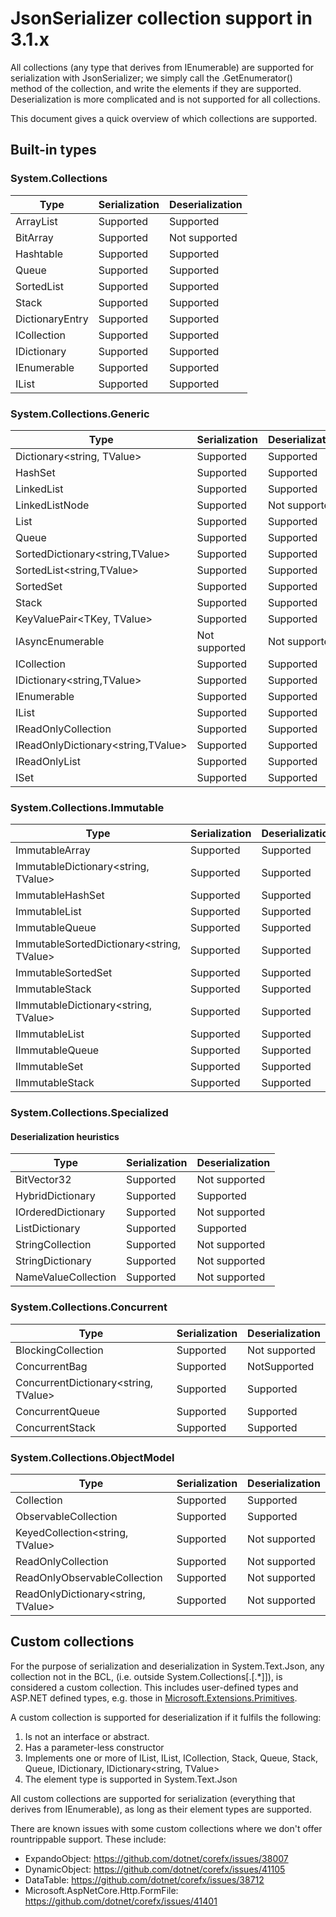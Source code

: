 # JsonSerializer collection support in 3.1.x

All collections (any type that derives from IEnumerable) are supported for
serialization with JsonSerializer; we simply call the .GetEnumerator() method
of the collection, and write the elements if they are supported.
Deserialization is more complicated and is not supported for all collections.

This document gives a quick overview of which collections are supported.

## Built-in types

### System.Collections

| Type | Serialization | Deserialization |
| --- | --- | --- |
| ArrayList | Supported | Supported |
| BitArray | Supported | Not supported |
| Hashtable | Supported | Supported |
| Queue | Supported | Supported |
| SortedList | Supported | Supported |
| Stack | Supported | Supported |
| DictionaryEntry | Supported | Supported |
| ICollection | Supported | Supported |
| IDictionary | Supported | Supported |
| IEnumerable | Supported | Supported |
| IList | Supported | Supported |

### System.Collections.Generic

| Type | Serialization | Deserialization |
| --- | --- | --- |
| Dictionary<string, TValue> | Supported | Supported |
| HashSet<T> | Supported | Supported |
| LinkedList<T> | Supported | Supported |
| LinkedListNode<T> | Supported | Not supported |
| List<T> | Supported | Supported |
| Queue<T> | Supported | Supported |
| SortedDictionary<string,TValue> | Supported | Supported |
| SortedList<string,TValue> | Supported | Supported |
| SortedSet<T> | Supported | Supported |
| Stack<T> | Supported | Supported |
| KeyValuePair<TKey, TValue> | Supported | Supported |
| IAsyncEnumerable<T> | Not supported | Not supported |
| ICollection<T> | Supported | Supported |
| IDictionary<string,TValue> | Supported | Supported |
| IEnumerable<T> | Supported | Supported |
| IList<T> | Supported | Supported |
| IReadOnlyCollection<T> | Supported | Supported |
| IReadOnlyDictionary<string,TValue> | Supported | Supported |
| IReadOnlyList<T> | Supported | Supported |
| ISet<T> | Supported | Supported |

### System.Collections.Immutable

| Type | Serialization | Deserialization |
| --- | --- | --- |
| ImmutableArray<T> | Supported | Supported |
| ImmutableDictionary<string, TValue> | Supported | Supported |
| ImmutableHashSet<T> | Supported | Supported |
| ImmutableList<T> | Supported | Supported |
| ImmutableQueue<T> | Supported | Supported |
| ImmutableSortedDictionary<string, TValue> | Supported | Supported |
| ImmutableSortedSet<T> | Supported | Supported |
| ImmutableStack<T> | Supported | Supported |
| IImmutableDictionary<string, TValue> | Supported | Supported |
| IImmutableList<T> | Supported | Supported |
| IImmutableQueue<T> | Supported | Supported |
| IImmutableSet<T> | Supported | Supported |
| IImmutableStack<T> | Supported | Supported |

### System.Collections.Specialized

#### Deserialization heuristics

| Type | Serialization | Deserialization |
| --- | --- | --- |
| BitVector32 | Supported | Not supported |
| HybridDictionary | Supported | Supported |
| IOrderedDictionary | Supported | Not supported |
| ListDictionary | Supported | Supported |
| StringCollection | Supported | Not supported |
| StringDictionary | Supported | Not supported |
| NameValueCollection | Supported | Not supported |

### System.Collections.Concurrent

| Type | Serialization | Deserialization |
| --- | --- | --- |
| BlockingCollection<T> | Supported | Not supported |
| ConcurrentBag<T> | Supported | NotSupported |
| ConcurrentDictionary<string, TValue> | Supported | Supported |
| ConcurrentQueue<T> | Supported | Supported |
| ConcurrentStack<T> | Supported | Supported |

### System.Collections.ObjectModel

| Type | Serialization | Deserialization |
| --- | --- | --- |
| Collection<T> | Supported | Supported |
| ObservableCollection<T> | Supported | Supported |
| KeyedCollection<string, TValue> | Supported | Not supported |
| ReadOnlyCollection<T> | Supported | Not supported |
| ReadOnlyObservableCollection<T> | Supported | Not supported |
| ReadOnlyDictionary<string, TValue> | Supported | Not supported |

## Custom collections

For the purpose of serialization and deserialization in System.Text.Json, any
collection not in the BCL, (i.e. outside System.Collections[.[.*]]), is considered
a custom collection. This includes user-defined types and ASP.NET defined types,
e.g. those in
[Microsoft.Extensions.Primitives](https://docs.microsoft.com/dotnet/api/microsoft.extensions.primitives?view=dotnet-plat-ext-3.1).

A custom collection is supported for deserialization if it fulfils the following:

1. Is not an interface or abstract.
2. Has a parameter-less constructor
3. Implements one or more of IList, IList<T>, ICollection<T>, Stack<T>, Queue<T>,
   Stack, Queue, IDictionary, IDictionary<string, TValue>
4. The element type is supported in System.Text.Json

All custom collections are supported for serialization (everything that derives from IEnumerable),
as long as their element types are supported.

There are known issues with some custom collections where we don't offer rountrippable support.
These include:

- ExpandoObject: https://github.com/dotnet/corefx/issues/38007
- DynamicObject: https://github.com/dotnet/corefx/issues/41105 
- DataTable: https://github.com/dotnet/corefx/issues/38712 
- Microsoft.AspNetCore.Http.FormFile: https://github.com/dotnet/corefx/issues/41401 
